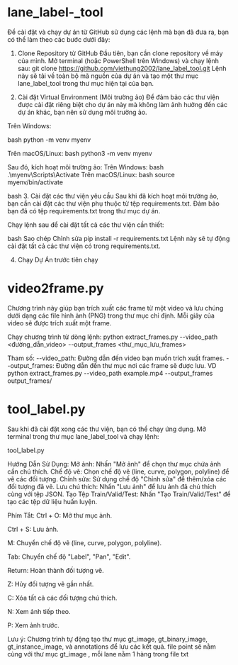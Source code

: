 # lane_label-_tool

Để cài đặt và chạy dự án từ GitHub sử dụng các lệnh mà bạn đã đưa ra, bạn có thể làm theo các bước dưới đây:

1. Clone Repository từ GitHub
Đầu tiên, bạn cần clone repository về máy của mình. Mở terminal (hoặc PowerShell trên Windows) và chạy lệnh sau:
git clone https://github.com/viethung2002/lane_label_tool.git
Lệnh này sẽ tải về toàn bộ mã nguồn của dự án và tạo một thư mục lane_label_tool trong thư mục hiện tại của bạn.

2. Cài đặt Virtual Environment (Môi trường ảo)
Để đảm bảo các thư viện được cài đặt riêng biệt cho dự án này mà không làm ảnh hưởng đến các dự án khác, bạn nên sử dụng môi trường ảo.

Trên Windows:

bash
python -m venv myenv

Trên macOS/Linux:
bash
python3 -m venv myenv

Sau đó, kích hoạt môi trường ảo:
Trên Windows:
bash
.\myenv\Scripts\Activate
Trên macOS/Linux:
bash
source myenv/bin/activate

bash
3. Cài đặt các thư viện yêu cầu
Sau khi đã kích hoạt môi trường ảo, bạn cần cài đặt các thư viện phụ thuộc từ tệp requirements.txt. Đảm bảo bạn đã có tệp requirements.txt trong thư mục dự án.

Chạy lệnh sau để cài đặt tất cả các thư viện cần thiết:

bash
Sao chép
Chỉnh sửa
pip install -r requirements.txt
Lệnh này sẽ tự động cài đặt tất cả các thư viện có trong requirements.txt.

4. Chạy Dự Án
trước tiên chạy 
# video2frame.py
Chương trình này giúp bạn trích xuất các frame từ một video và lưu chúng dưới dạng các file hình ảnh (PNG) trong thư mục chỉ định. Mỗi giây của video sẽ được trích xuất một frame.

Chạy chương trình từ dòng lệnh:
python extract_frames.py --video_path <đường_dẫn_video> --output_frames <thư_mục_lưu_frames>

Tham số:
--video_path: Đường dẫn đến video bạn muốn trích xuất frames.
--output_frames: Đường dẫn đến thư mục nơi các frame sẽ được lưu.
VD
python extract_frames.py --video_path example.mp4 --output_frames output_frames/

# tool_label.py
Sau khi đã cài đặt xong các thư viện, bạn có thể chạy ứng dụng. Mở terminal trong thư mục lane_label_tool và chạy lệnh:

tool_label.py


Hướng Dẫn Sử Dụng:
Mở ảnh: Nhấn "Mở ảnh" để chọn thư mục chứa ảnh cần chú thích.
Chế độ vẽ: Chọn chế độ vẽ (line, curve, polygon, polyline) để vẽ các đối tượng.
Chỉnh sửa: Sử dụng chế độ "Chỉnh sửa" để thêm/xóa các đối tượng đã vẽ.
Lưu chú thích: Nhấn "Lưu ảnh" để lưu ảnh đã chú thích cùng với tệp JSON.
Tạo Tệp Train/Valid/Test: Nhấn "Tạo Train/Valid/Test" để tạo các tệp dữ liệu huấn luyện.


Phím Tắt:
Ctrl + O: Mở thư mục ảnh.

Ctrl + S: Lưu ảnh.

M: Chuyển chế độ vẽ (line, curve, polygon, polyline).

Tab: Chuyển chế độ "Label", "Pan", "Edit".

Return: Hoàn thành đối tượng vẽ.

Z: Hủy đối tượng vẽ gần nhất.

C: Xóa tất cả các đối tượng chú thích.

N: Xem ảnh tiếp theo.

P: Xem ảnh trước.

Lưu ý:
Chương trình tự động tạo thư mục gt_image, gt_binary_image, gt_instance_image, và annotations để lưu các kết quả.
file point sẽ nằm cùng với thư mục gt_image , mỗi lane nằm 1 hàng trong file txt
